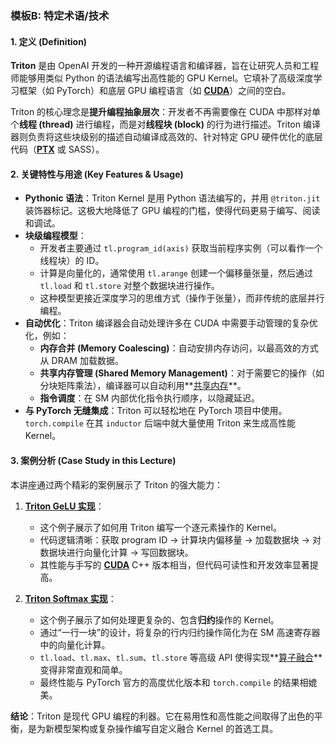 ### 模板B: 特定术语/技术

#### 1. 定义 (Definition)
**Triton** 是由 OpenAI 开发的一种开源编程语言和编译器，旨在让研究人员和工程师能够用类似 Python 的语法编写出高性能的 GPU Kernel。它填补了高级深度学习框架（如 PyTorch）和底层 GPU 编程语言（如 **[CUDA](./Lecture6-CUDA.md)**）之间的空白。

Triton 的核心理念是**提升编程抽象层次**：开发者不再需要像在 CUDA 中那样对单个**线程 (thread)** 进行编程，而是对**线程块 (block)** 的行为进行描述。Triton 编译器则负责将这些块级别的描述自动编译成高效的、针对特定 GPU 硬件优化的底层代码（**[PTX](./Lecture6-PTX.md)** 或 SASS）。

#### 2. 关键特性与用途 (Key Features & Usage)
*   **Pythonic 语法**：Triton Kernel 是用 Python 语法编写的，并用 `@triton.jit` 装饰器标记。这极大地降低了 GPU 编程的门槛，使得代码更易于编写、阅读和调试。
*   **块级编程模型**：
    *   开发者主要通过 `tl.program_id(axis)` 获取当前程序实例（可以看作一个线程块）的 ID。
    *   计算是向量化的，通常使用 `tl.arange` 创建一个偏移量张量，然后通过 `tl.load` 和 `tl.store` 对整个数据块进行操作。
    *   这种模型更接近深度学习的思维方式（操作于张量），而非传统的底层并行编程。
*   **自动优化**：Triton 编译器会自动处理许多在 CUDA 中需要手动管理的复杂优化，例如：
    *   **内存合并 (Memory Coalescing)**：自动安排内存访问，以最高效的方式从 DRAM 加载数据。
    *   **共享内存管理 (Shared Memory Management)**：对于需要它的操作（如分块矩阵乘法），编译器可以自动利用**[共享内存](./Lecture6-Shared-Memory.md)**。
    *   **指令调度**：在 SM 内部优化指令执行顺序，以隐藏延迟。
*   **与 PyTorch 无缝集成**：Triton 可以轻松地在 PyTorch 项目中使用。`torch.compile` 在其 `inductor` 后端中就大量使用 Triton 来生成高性能 Kernel。

#### 3. 案例分析 (Case Study in this Lecture)
本讲座通过两个精彩的案例展示了 Triton 的强大能力：

1.  **[Triton GeLU 实现](./Lecture6-Code-triton_gelu.md)**：
    *   这个例子展示了如何用 Triton 编写一个逐元素操作的 Kernel。
    *   代码逻辑清晰：获取 program ID -> 计算块内偏移量 -> 加载数据块 -> 对数据块进行向量化计算 -> 写回数据块。
    *   其性能与手写的 **[CUDA](./Lecture6-CUDA.md)** C++ 版本相当，但代码可读性和开发效率显著提高。

2.  **[Triton Softmax 实现](./Lecture6-Code-triton_softmax.md)**：
    *   这个例子展示了如何处理更复杂的、包含**归约**操作的 Kernel。
    *   通过“一行一块”的设计，将复杂的行内归约操作简化为在 SM 高速寄存器中的向量化计算。
    *   `tl.load`、`tl.max`、`tl.sum`、`tl.store` 等高级 API 使得实现**[算子融合](./Lecture6-Kernel-Fusion.md)**变得非常直观和简单。
    *   最终性能与 PyTorch 官方的高度优化版本和 `torch.compile` 的结果相媲美。

**结论**：Triton 是现代 GPU 编程的利器。它在易用性和高性能之间取得了出色的平衡，是为新模型架构或复杂操作编写自定义融合 Kernel 的首选工具。
